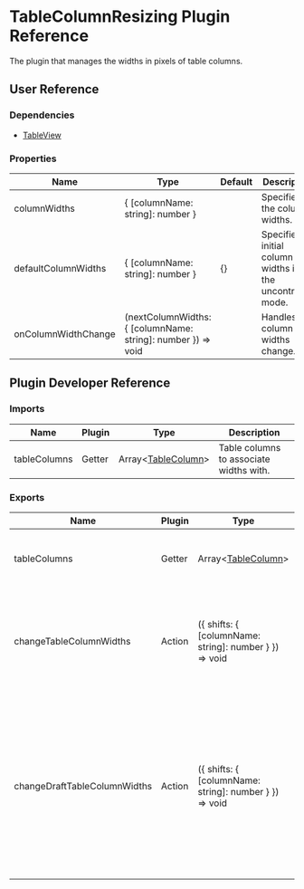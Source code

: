 # TableColumnResizing Plugin Reference

The plugin that manages the widths in pixels of table columns.

## User Reference

### Dependencies

- [TableView](table-view.md)

### Properties

Name | Type | Default | Description
-----|------|---------|------------
columnWidths | { [columnName: string]: number } | | Specifies the column widths.
defaultColumnWidths | { [columnName: string]: number } | {} | Specifies initial column widths in the uncontrolled mode.
onColumnWidthChange | (nextColumnWidths: { [columnName: string]: number }) => void | | Handles column widths change.

## Plugin Developer Reference

### Imports

Name | Plugin | Type | Description
-----|--------|------|------------
tableColumns | Getter | Array&lt;[TableColumn](table-view.md#table-column)&gt; | Table columns to associate widths with.


### Exports

Name | Plugin | Type | Description
-----|--------|------|------------
tableColumns | Getter | Array&lt;[TableColumn](table-view.md#table-column)&gt; | Table columns with associated widths.
changeTableColumnWidths | Action | ({ shifts: { [columnName: string]: number } }) => void | Changes column widths. Each shift is added to the original column width value.
changeDraftTableColumnWidths | Action | ({ shifts: { [columnName: string]: number } }) => void | Changes draft column widths. Each shift is added to the original column width value. If a shift is `null`, the draft width for the column will be cleaned.
